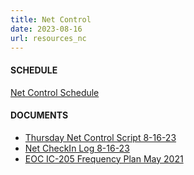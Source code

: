 ```yaml
---
title: Net Control
date: 2023-08-16
url: resources_nc
---
```


#### SCHEDULE
<a href="https://docs.google.com/spreadsheets/d/1kxS6EurNnPDQY9_EkQjL1rgD4ifcvtvxP2vcAB78r2s"> Net Control Schedule</a>

#### DOCUMENTS
* [Thursday Net Control Script 8-16-23](/documents/net_control/WW%20ARES%20Thursday%20Net%20Control%20Script%2020230816.pdf)
* [Net CheckIn Log 8-16-23](/documents/net_control/WWARES%20Check-In%20List%20Form%202023-08-16.pdf)
* [EOC IC-205 Frequency Plan May 2021](/documents/net_control/20210501_WWARES_Initial_ICS205.pdf)
